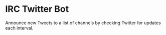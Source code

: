 IRC Twitter Bot
===============

Announce new Tweets to a list of channels by checking Twitter for updates each interval.
